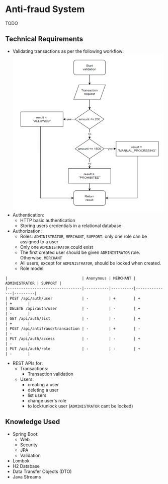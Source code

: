 # Anti-fraud System
TODO

## Technical Requirements
- Validating transactions as per the following workflow:
  <img alt="transaction validation workflow" height="500" src="/screenshots/transaction-validation-workflows.png?raw=true" width="500"/>
- Authentication:
  - HTTP basic authentication
  - Storing users credentials in a relational database
- Authorization:
  - Roles: `ADMINISTRATOR`, `MERCHANT`, `SUPPORT`. only one role can be assigned to a user
  - Only one `ADMINISTRATOR` could exist
  - The first created user should be given `ADMINISTRATOR` role. Otherwise, `MERCHANT`
  - All users, except for `ADMINISTRATOR`, should be locked when created.
  - Role model:
```
|                                 | Anonymous | MERCHANT | ADMINISTRATOR | SUPPORT |
|---------------------------------|-----------|----------|---------------|---------|
| POST /api/auth/user             | -         | +        | +             | +       |
| DELETE /api/auth/user           | -         | -        | +             | -       |
| GET /api/auth/list              | -         | -        | +             | +       |
| POST /api/antifraud/transaction | -         | +        | -             | -       |
| PUT /api/auth/access            | -         | -        | +             | -       |
| PUT /api/auth/role              | -         | -        | +             | -       |
```
- REST APIs for:
  - Transactions:
    - Transaction validation 
  - Users:
    - creating a user
    - deleting a user
    - list users
    - change user's role
    - to lock/unlock user (`ADMINISTRATOR` cant be locked)

## Knowledge Used
- Spring Boot:
  - Web
  - Security
  - JPA
  - Validation
- Lombok
- H2 Database
- Data Transfer Objects (DTO)
- Java Streams